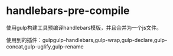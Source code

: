# handlebars-pre-compile
使用gulp构建工具预编译handlebars模版，并且合并为一个js文件。

使用到的插件：gulpgulp-handlebars,gulp-wrap,gulp-declare,gulp-concat,gulp-uglify,gulp-rename
